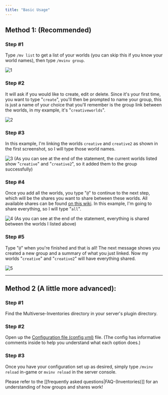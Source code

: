 ```yaml
---
title: "Basic Usage"
---
```


## Method 1: (Recommended)

### Step #1 
Type `/mv list` to get a list of your worlds (you can skip this if you know your world names), then type `/mvinv group`.

![1](https://user-images.githubusercontent.com/8557785/63902555-c27e9680-c9cf-11e9-9e0b-80077e42cbc2.png)

### Step #2
It will ask if you would like to create, edit or delete. Since it's your first time, you want to type "`create`", you'll then be prompted to name your group, this is just a name of your choice that you'll remember is the group link between the worlds, in my example, it's "`creativeworlds`".

![2](https://user-images.githubusercontent.com/8557785/63902641-18ebd500-c9d0-11e9-8276-47a574af3584.png)

### Step #3
In this example, I'm linking the worlds `creative` and `creative2` as shown in the first screenshot, so I will type those world names.

![3](https://user-images.githubusercontent.com/8557785/63902742-74b65e00-c9d0-11e9-8952-301bf6f77b95.png)
(As you can see at the end of the statement, the current worlds listed show "`creative`" and "`creative2`", so it added them to the group successfully)

### Step #4
Once you add all the worlds, you type "`@`" to continue to the next step, which will be the shares you want to share between these worlds. All available shares can be found [on this wiki](https://github.com/Multiverse/Multiverse-Core/wiki/Shares-List-(Inventories)). In this example, I'm going to share everything, so I will type "`all`".

![4](https://user-images.githubusercontent.com/8557785/63902954-6157c280-c9d1-11e9-96a5-7659357d4d6e.png)
(As you can see at the end of the statement, everything is shared between the worlds I listed above)

### Step #5
Type "`@`" when you're finished and that is all! The next message shows you created a new group and a summary of what you just linked. Now my worlds "`creative`" and "`creative2`" will have everything shared.

![5](https://user-images.githubusercontent.com/8557785/63903035-a0861380-c9d1-11e9-9a55-9998053d25e5.png)

---


## Method 2 (A little more advanced):
### Step #1
Find the Multiverse-Inventories directory in your server's plugin directory.

### Step #2
Open up the [Configuration file (config.yml)](config.yml-(Inventories)) file. (The config has informative comments inside to help you understand what each option does.)

### Step #3
Once you have your configuration set up as desired, simply type `/mvinv reload` in-game or `mvinv reload` in the server console.

Please refer to the [[frequently asked questions|FAQ-(Inventories)]] for an understanding of how groups and shares work!
